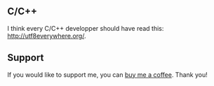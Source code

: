 
## C/C++
I think every C/C++ developper should have read this: <http://utf8everywhere.org/>.

## Support
If you would like to support me, you can [buy me a coffee](https://www.buymeacoffee.com/oblaser). Thank you!
